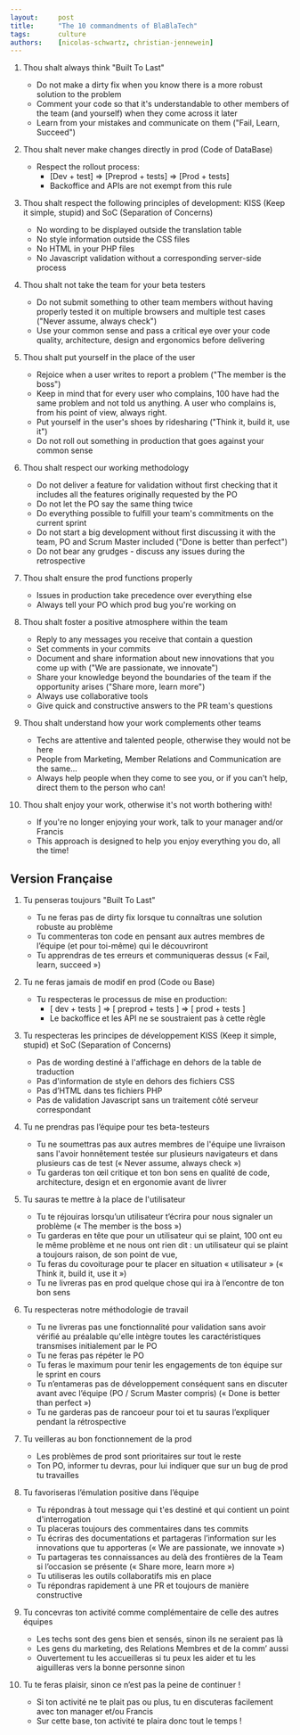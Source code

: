```yaml
---
layout:     post
title:      "The 10 commandments of BlaBlaTech"
tags:       culture
authors:    [nicolas-schwartz, christian-jennewein]
---
```


1. Thou shalt always think "Built To Last"
    * Do not make a dirty fix when you know there is a more robust solution to the problem
    * Comment your code so that it's understandable to other members of the team (and yourself) when they come across it later
    * Learn from your mistakes and communicate on them ("Fail, Learn, Succeed")

2. Thou shalt never make changes directly in prod (Code of DataBase)
    * Respect the rollout process:
        * [Dev + test] => [Preprod + tests] => [Prod + tests]
        * Backoffice and APIs are not exempt from this rule

3. Thou shalt respect the following principles of development: KISS (Keep it simple, stupid) and SoC (Separation of Concerns)
    * No wording to be displayed outside the translation table
    * No style information outside the CSS files
    * No HTML in your PHP files
    * No Javascript validation without a corresponding server-side process

4. Thou shalt not take the team for your beta testers
    * Do not submit something to other team members without having properly tested it on multiple browsers and multiple test cases ("Never assume, always check")
    * Use your common sense and pass a critical eye over your code quality, architecture, design and ergonomics before delivering

5. Thou shalt put yourself in the place of the user
    * Rejoice when a user writes to report a problem ("The member is the boss")
    * Keep in mind that for every user who complains, 100 have had the same problem and not told us anything. A user who complains is, from his point of view, always right.
    * Put yourself in the user's shoes by ridesharing ("Think it, build it, use it")
    * Do not roll out something in production that goes against your common sense

6. Thou shalt respect our working methodology
    * Do not deliver a feature for validation without first checking that it includes all the features originally requested by the PO
    * Do not let the PO say the same thing twice
    * Do everything possible to fulfill your team's commitments on the current sprint
    * Do not start a big development without first discussing it with the team, PO and Scrum Master included ("Done is better than perfect")
    * Do not bear any grudges - discuss any issues during the retrospective

7. Thou shalt ensure the prod functions properly
    * Issues in production take precedence over everything else
    * Always tell your PO which prod bug you're working on

8. Thou shalt foster a positive atmosphere within the team
    * Reply to any messages you receive that contain a question
    * Set comments in your commits
    * Document and share information about new innovations that you come up with ("We are passionate, we innovate")
    * Share your knowledge beyond the boundaries of the team if the opportunity arises ("Share more, learn more")
    * Always use collaborative tools
    * Give quick and constructive answers to the PR team's questions

9. Thou shalt understand how your work complements other teams
    * Techs are attentive and talented people, otherwise they would not be here
    * People from Marketing, Member Relations and Communication are the same...
    * Always help people when they come to see you, or if you can't help, direct them to the person who can!

10. Thou shalt enjoy your work, otherwise it's not worth bothering with!
    * If you're no longer enjoying your work, talk to your manager and/or Francis
    * This approach is designed to help you enjoy everything you do, all the time!

## Version Française
1. Tu penseras toujours "Built To Last"
    * Tu ne feras pas de dirty fix lorsque tu connaîtras une solution robuste au problème
    * Tu commenteras ton code en pensant aux autres membres de l’équipe (et pour toi-même) qui le découvriront
    * Tu apprendras de tes erreurs et communiqueras dessus (« Fail, learn, succeed »)

2. Tu ne feras jamais de modif en prod (Code ou Base)
    * Tu respecteras le processus de mise en production:
        * [ dev + tests ] => [ preprod + tests ] => [ prod + tests ]
        * Le backoffice et les API ne se soustraient pas à cette règle

3. Tu respecteras les principes de développement KISS (Keep it simple, stupid) et SoC (Separation of Concerns)
    * Pas de wording destiné à l'affichage en dehors de la table de traduction
    * Pas d'information de style en dehors des fichiers CSS
    * Pas d’HTML dans tes fichiers PHP
    * Pas de validation Javascript sans un traitement côté serveur correspondant

4. Tu ne prendras pas l’équipe pour tes beta-testeurs
    * Tu ne soumettras pas aux autres membres de l'équipe une livraison sans l'avoir honnêtement testée sur plusieurs navigateurs et dans plusieurs cas de test (« Never assume, always check »)
    * Tu garderas ton œil critique et ton bon sens en qualité de code, architecture, design et en ergonomie avant de livrer

5. Tu sauras te mettre à la place de l'utilisateur
    * Tu te réjouiras lorsqu’un utilisateur t’écrira pour nous signaler un problème (« The member is the boss »)
    * Tu garderas en tête que pour un utilisateur qui se plaint, 100 ont eu le même problème et ne nous ont rien dit : un utilisateur qui se plaint a toujours raison, de son point de vue,
    * Tu feras du covoiturage pour te placer en situation « utilisateur » (« Think it, build it, use it »)
    * Tu ne livreras pas en prod quelque chose qui ira à l’encontre de ton bon sens

6. Tu respecteras notre méthodologie de travail
    * Tu ne livreras pas une fonctionnalité pour validation sans avoir vérifié au préalable qu'elle intègre toutes les caractéristiques transmises initialement par le PO
    * Tu ne feras pas répéter le PO
    * Tu feras le maximum pour tenir les engagements de ton équipe sur le sprint en cours
    * Tu n’entameras pas de développement conséquent sans en discuter avant avec l’équipe (PO / Scrum Master compris) (« Done is better than perfect »)
    * Tu ne garderas pas de rancoeur pour toi et tu sauras l’expliquer pendant la rétrospective

7. Tu veilleras au bon fonctionnement de la prod
    * Les problèmes de prod sont prioritaires sur tout le reste
    * Ton PO, informer tu devras, pour lui indiquer que sur un bug de prod tu travailles

8. Tu favoriseras l’émulation positive dans l’équipe
    * Tu répondras à tout message qui t'es destiné et qui contient un point d'interrogation
    * Tu placeras toujours des commentaires dans tes commits
    * Tu écriras des documentations et partageras l’information sur les innovations que tu apporteras (« We are passionate, we innovate »)
    * Tu partageras tes connaissances au delà des frontières de la Team si l’occasion se présente (« Share more, learn more »)
    * Tu utiliseras les outils collaboratifs mis en place
    * Tu répondras rapidement à une PR et toujours de manière constructive

9. Tu concevras ton activité comme complémentaire de celle des autres équipes
    * Les techs sont des gens bien et sensés, sinon ils ne seraient pas là
    * Les gens du marketing, des Relations Membres et de la comm’ aussi
    * Ouvertement tu les accueilleras si tu peux les aider et tu les aiguilleras vers la bonne personne sinon

10. Tu te feras plaisir, sinon ce n’est pas la peine de continuer !
    * Si ton activité ne te plait pas ou plus, tu en discuteras facilement avec ton manager et/ou Francis
    * Sur cette base, ton activité te plaira donc tout le temps !
